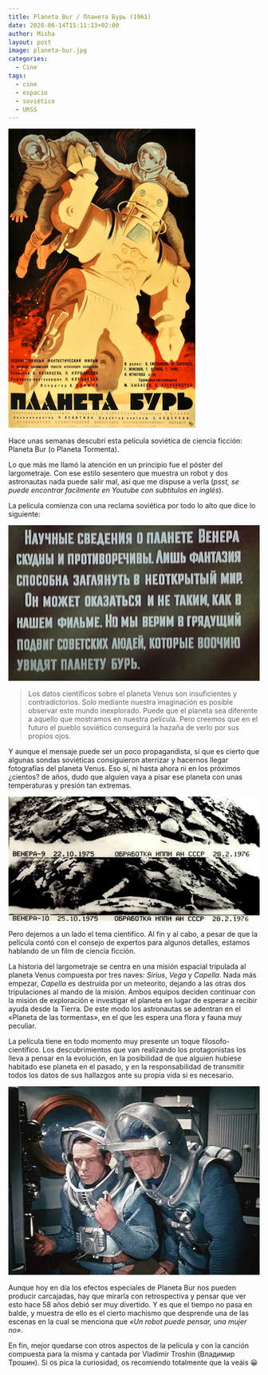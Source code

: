 ```yaml
---
title: Planeta Bur / Планета Бурь (1961)
date: 2020-06-14T15:11:13+02:00
author: Misha
layout: post
image: planeta-bur.jpg
categories:
  - Cine
tags:
  - cine
  - espacio
  - soviético
  - URSS
---
```


![Póster de Planeta Bur](assets/img/planeta-bur.jpg)

Hace unas semanas descubrí esta película soviética de ciencia ficción: Planeta Bur (o Planeta Tormenta).

Lo que más me llamó la atención en un principio fue el póster del largometraje. Con ese estilo sesentero que muestra un robot y dos astronautas nada puede salir mal, así que me dispuse a verla (_psst, se puede encontrar facilmente en Youtube con subtítulos en inglés_).

La película comienza con una reclama soviética por todo lo alto que dice lo siguiente:

![Introducción a la película Planeta Bur](assets/img/planeta-bur-intro.png)

> Los datos científicos sobre el planeta Venus son insuficientes y contradictorios. Solo mediante nuestra imaginación es posible observar este mundo inexplorado. Puede que el planeta sea diferente a aquello que mostramos en nuestra película. Pero creemos que en el futuro el pueblo soviético conseguirá la hazaña de verlo por sus propios ojos.

Y aunque el mensaje puede ser un poco propagandista, sí que es cierto que algunas sondas soviéticas consiguieron aterrizar y hacernos llegar fotografías del planeta Venus. Eso sí, ni hasta ahora ni en los próximos ¿cientos? de años, dudo que alguien vaya a pisar ese planeta con unas temperaturas y presión tan extremas.

![Fotografías de la superficie de Venus tomadas por las sondas Venera-9 y Venera-10 en 1975](assets/img/planeta-bur-venera-9.jpg)

Pero dejemos a un lado el tema cientifíco. Al fin y al cabo, a pesar de que la película contó con el consejo de expertos para algunos detalles, estamos hablando de un film de ciencia ficción.

La historia del largometraje se centra en una misión espacial tripulada al planeta Venus compuesta por tres naves: _Sirius_, _Vega_ y _Capella_. Nada más empezar, _Capella_ es destruída por un meteorito, dejando a las otras dos tripulaciones al mando de la misión. Ambos equipos deciden continuar con la misión de exploración e investigar el planeta en lugar de esperar a recibir ayuda desde la Tierra. De este modo los astronautas se adentran en el «Planeta de las tormentas», en el que les espera una flora y fauna muy peculiar.

La película tiene en todo momento muy presente un toque filosofo-científico. Los descubrimientos que van realizando los protagonistas los lleva a pensar en la evolución, en la posibilidad de que alguien hubiese habitado ese planeta en el pasado, y en la responsabilidad de transmitir todos los datos de sus hallazgos ante su propia vida si es necesario.

![Escena de Planeta Bur](assets/img/planeta-but-escena.jpg)

Aunque hoy en día los efectos especiales de Planeta Bur nos pueden producir carcajadas, hay que mirarla con retrospectiva y pensar que ver esto hace 58 años debió ser muy divertido. Y es que el tiempo no pasa en balde, y muestra de ello es el cierto machismo que desprende una de las escenas en la cual se menciona que _«Un robot puede pensar, una mujer no»_.

En fin, mejor quedarse con otros aspectos de la película y con la canción compuesta para la misma y cantada por Vladimir Troshin (Владимир Трошин). Si os pica la curiosidad, os recomiendo totalmente que la veáis 😀

